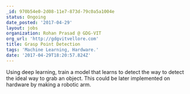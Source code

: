 ```yaml
---
_id: 970b54e0-2d08-11e7-873d-79c0a5a1004e
status: Ongoing
date_posted: '2017-04-29'
layout: jobs
organization: Rohan Prasad @ GDG-VIT
org_url: 'http://gdgvitvellore.com'
title: Grasp Point Detection
tags: 'Machine Learning, Hardware.'
date: '2017-04-29T18:20:57.824Z'
---
```

Using deep learning, train a model that learns to detect the way to detect the ideal way to grab an object. This could be later implemented on hardware by making a robotic arm.
